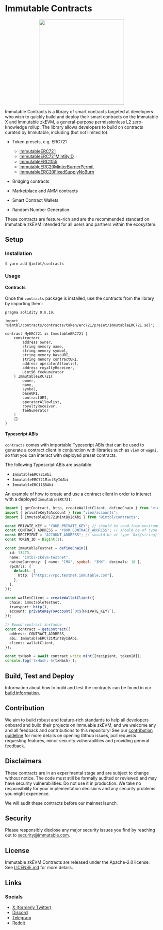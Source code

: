 # Immutable Contracts

<p align="center"><img src="https://cdn.dribbble.com/users/1299339/screenshots/7133657/media/837237d447d36581ebd59ec36d30daea.gif" width="280"/></p>

Immutable Contracts is a library of smart contracts targeted at developers who wish to quickly build and deploy their smart contracts on the Immutable X and Immutable zkEVM, a general-purpose permissionless L2 zero-knowledge rollup. The library allows developers to build on contracts curated by Immutable, including (but not limited to):

- Token presets, e.g. ERC721

  - [ImmutableERC721](./contracts/token/erc721/preset/ImmutableERC721.sol)
  - [ImmutableERC721MintByID](./contracts/token/erc721/preset/ImmutableERC721MintByID.sol)
  - [ImmutableERC1155](./contracts/token/erc1155/preset/ImmutableERC1155.sol)
  - [ImmutableERC20MinterBurnerPermit](./contracts/token/erc20/preset/ImmutableERC20MinterBurnerPermit.sol)
  - [ImmutableERC20FixedSupplyNoBurn](./contracts/token/erc20/preset/ImmutableERC20FixedSupplyNoBurn.sol)

- Bridging contracts

- Marketplace and AMM contracts

- Smart Contract Wallets

- Random Number Generation

These contracts are feature-rich and are the recommended standard on Immutable zkEVM intended for all users and partners within the ecosystem.

## Setup

### Installation

```
$ yarn add @imtbl/contracts
```

### Usage

#### Contracts

Once the `contracts` package is installed, use the contracts from the library by importing them:

```solidity
pragma solidity 0.8.19;

import "@imtbl/contracts/contracts/token/erc721/preset/ImmutableERC721.sol";

contract MyERC721 is ImmutableERC721 {
    constructor(
        address owner,
        string memory name,
        string memory symbol,
        string memory baseURI,
        string memory contractURI,
        address operatorAllowlist,
        address royaltyReceiver,
        uint96 feeNumerator
    ) ImmutableERC721(
        owner,
        name,
        symbol,
        baseURI,
        contractURI,
        operatorAllowlist,
        royaltyReceiver,
        feeNumerator
    )
    {}
}
```

#### Typescript ABIs

`contracts` comes with importable Typescript ABIs that can be used to generate a contract client in conjunction with libraries such as `viem` or `wagmi`, so that you can
interact with deployed preset contracts.

The following Typescript ABIs are available:

- `ImmutableERC721Abi`
- `ImmutableERC721MintByIdAbi`
- `ImmutableERC1155Abi`

An example of how to create and use a contract client in order to interact with a deployed `ImmutableERC721`:

```typescript
import { getContract, http, createWalletClient, defineChain } from "viem";
import { privateKeyToAccount } from "viem/accounts";
import { ImmutableERC721MintByIdAbi } from "@imtbl/contracts";

const PRIVATE_KEY = "YOUR_PRIVATE_KEY"; // should be read from environment variable
const CONTRACT_ADDRESS = "YOUR_CONTRACT_ADDRESS"; // should be of type `0x${string}`
const RECIPIENT = "ACCOUNT_ADDRESS"; // should be of type `0x${string}`
const TOKEN_ID = BigInt(1);

const immutableTestnet = defineChain({
  id: 13473,
  name: "imtbl-zkevm-testnet",
  nativeCurrency: { name: "IMX", symbol: "IMX", decimals: 18 },
  rpcUrls: {
    default: {
      http: ["https://rpc.testnet.immutable.com"],
    },
  },
});

const walletClient = createWalletClient({
  chain: immutableTestnet,
  transport: http(),
  account: privateKeyToAccount(`0x${PRIVATE_KEY}`),
});

// Bound contract instance
const contract = getContract({
  address: CONTRACT_ADDRESS,
  abi: ImmutableERC721MintByIdAbi,
  client: walletClient,
});

const txHash = await contract.write.mint([recipient, tokenId]);
console.log(`txHash: ${txHash}`);
```

## Build, Test and Deploy

Information about how to build and test the contracts can be found in our [build information](BUILD.md).

## Contribution

We aim to build robust and feature-rich standards to help all developers onboard and build their projects on Immuable zkEVM, and we welcome any and all feedback and contributions to this repository! See our [contribution guideline](CONTRIBUTING.md) for more details on opening Github issues, pull requests requesting features, minor security vulnerabilities and providing general feedback.

## Disclaimers

These contracts are in an experimental stage and are subject to change without notice. The code must still be formally audited or reviewed and may have security vulnerabilities. Do not use it in production. We take no responsibility for your implementation decisions and any security problems you might experience.

We will audit these contracts before our mainnet launch.

## Security

Please responsibly disclose any major security issues you find by reaching out to [security@immutable.com][im-sec].

[im-sec]: mailto:security@immutable.com

## License

Immutable zkEVM Contracts are released under the Apache-2.0 license. See [LICENSE.md](LICENSE.md) for more details.

## Links

### Socials

- [X (formerly Twitter)](https://x.com/Immutable)
- [Discord](https://discord.gg/6GjgPkp464)
- [Telegram](https://t.me/immutablex)
- [Reddit](https://www.reddit.com/r/ImmutableX/)

